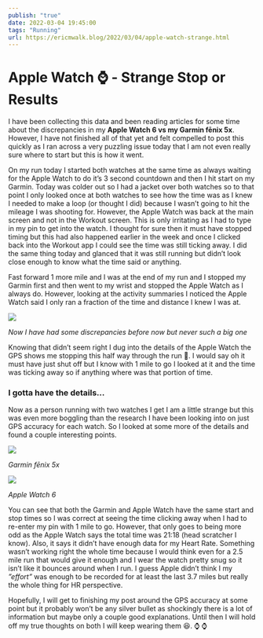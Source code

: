 ```yaml
---
publish: "true"
date: 2022-03-04 19:45:00
tags: "Running"
url: https://ericmwalk.blog/2022/03/04/apple-watch-strange.html
---
```


# Apple Watch ⌚️ - Strange Stop or Results

I have been collecting this data and been reading articles for some time about the discrepancies in my **Apple Watch 6 vs my Garmin fēnix 5x**. However, I have not finished all of that yet and felt compelled to post this quickly as I ran across a very puzzling issue today that I am not even really sure where to start but this is how it went.

On my run today I started both watches at the same time as always waiting for the Apple Watch to do it’s 3 second countdown and then I hit start on my Garmin. Today was colder out so I had a jacket over both watches so to that point I only looked once at both watches to see how the time was as I knew I needed to make a loop (or thought I did) because I wasn’t going to hit the mileage I was shooting for. However, the Apple Watch was back at the main screen and not in the Workout screen. This is only irritating as I had to type in my pin to get into the watch. I thought for sure then it must have stopped timing but this had also happened earlier in the week and once I clicked back into the Workout app I could see the time was still ticking away. I did the same thing today and glanced that it was still running but didn’t look close enough to know what the time said or anything.

Fast forward 1 more mile and I was at the end of my run and I stopped my Garmin first and then went to my wrist and stopped the Apple Watch as I always do. However, looking at the activity summaries I noticed the Apple Watch said I only ran a fraction of the time and distance I knew I was at.

![](https://ericmwalk.blog/uploads/2022/ea3d6c2048.jpg)

*Now I have had some discrepancies before now but never such a big one*

Knowing that didn’t seem right I dug into the details of the Apple Watch the GPS shows me stopping this half way through the run 🤔. I would say oh it must have just shut off but I know with 1 mile to go I looked at it and the time was ticking away so if anything where was that portion of time.

### I gotta have the details...
Now as a person running with two watches I get I am a little strange but this was even more boggling than the research I have been looking into on just GPS accuracy for each watch. So I looked at some more of the details and found a couple interesting points.

![](https://ericmwalk.blog/uploads/2022/536c970837.jpg)

*Garmin fēnix 5x*

![](https://ericmwalk.blog/uploads/2022/0a42211841.jpg)

*Apple Watch 6*

You can see that both the Garmin and Apple Watch have the same start and stop times so I was correct at seeing the time clicking away when I had to re-enter my pin with 1 mile to go. However, that only goes to being more odd as the Apple Watch says the total time was 21:18 (head scratcher I know). Also, it says it didn’t have enough data for my Heart Rate. Something wasn’t working right the whole time because I would think even for a 2.5 mile run that would give it enough and I wear the watch pretty snug so it isn’t like it bounces around when I run. I guess Apple didn’t think I my *”effort”* was enough to be recorded for at least the last 3.7 miles but really the whole thing for HR perspective.

Hopefully, I will get to finishing my post around the GPS accuracy at some point but it probably won’t be any silver bullet as shockingly there is a lot of information but maybe only a couple good explanations. Until then I will hold off my true thoughts on both I will keep wearing them 😆. ⌚️ ⌚️
